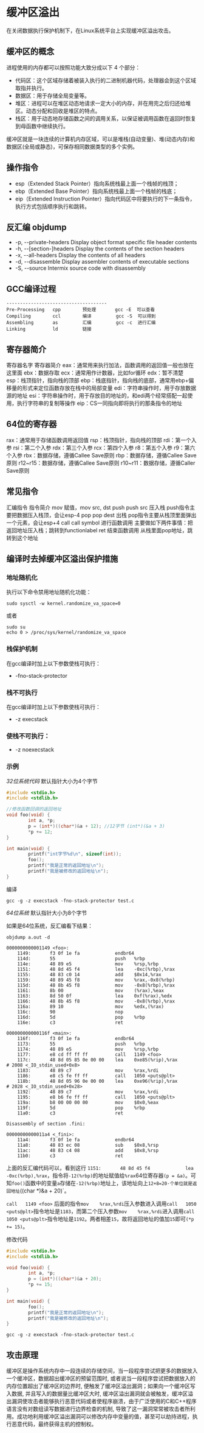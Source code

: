 # 缓冲区溢出

在关闭数据执行保护机制下，在Linux系统平台上实现缓冲区溢出攻击。

## 缓冲区的概念

进程使用的内存都可以按照功能大致分成以下 4 个部分：
- 代码区：这个区域存储着被装入执行的二进制机器代码，处理器会到这个区域取指并执行。
- 数据区：用于存储全局变量等。
- 堆区：进程可以在堆区动态地请求一定大小的内存，并在用完之后归还给堆区。动态分配和回收是堆区的特点。
- 栈区：用于动态地存储函数之间的调用关系，以保证被调用函数在返回时恢复到母函数中继续执行。

缓冲区就是一块连续的计算机内存区域，可以是堆栈(自动变量)、堆(动态内存)和数据区(全局或静态)，可保存相同数据类型的多个实例。

## 操作指令
- esp（Extended Stack Pointer）指向系统栈最上面一个栈帧的栈顶；
- ebp（Extended Base Pointer）指向系统栈最上面一个栈帧的栈底；
- eip（Extended Instruction Pointer）指向代码区中将要执行的下一条指令，执行方式包括顺序执行和跳转。

## 反汇编 objdump

- -p, --private-headers Display object format specific file header contents
- -h, --[section-]headers Display the contents of the section headers
- -x, --all-headers Display the contents of all headers
- -d, --disassemble Display assembler contents of executable sections
- -S, --source             Intermix source code with disassembly


## GCC编译过程
```out
-------------------------------------
Pre-Processing   cpp        预处理       gcc -E  可以查看
Compiling        ccl        编译         gcc -S  可以得到
Assembling       as         汇编         gcc -c  进行汇编
Linking          ld         链接
```
## 寄存器简介

寄存器名字	寄存器简介
eax：通常用来执行加法，函数调用的返回值一般也放在这里面
ebx：数据存取
ecx：通常用作计数器，比如for循环
edx：暂不清楚
esp：栈顶指针，指向栈的顶部
ebp：栈底指针，指向栈的底部，通常用ebp+偏移量的形式来定位函数存放在栈中的局部变量
edi：字符串操作时，用于存放数据源的地址
esi：字符串操作时，用于存放目的地址的，和edi两个经常搭配一起使用，执行字符串的复制等操作
eip：CS一同指向即将执行的那条指令的地址

## 64位的寄存器
rax：通常用于存储函数调用返回值
rsp：栈顶指针，指向栈的顶部
rdi：第一个入参
rsi：第二个入参
rdx：第三个入参
rcx：第四个入参
r8：第五个入参
r9：第六个入参
rbx：数据存储，遵循Callee Save原则
rbp：数据存储，遵循Callee Save原则
r12~r15：数据存储，遵循Callee Save原则
r10~r11：数据存储，遵循Caller Save原则

## 常见指令
汇编指令	指令简介
mov	赋值，mov src, dst
push	push src 压入栈                   push指令主要把数据压入栈顶，会让esp-4
pop	pop dest 出栈                     pop指令主要从栈顶里面弹出一个元素，会让esp+4
call	call symbol 进行函数调用          主要做如下两件事情：把返回地址压入栈；跳转到functionlabel
ret	结束函数调用                      从栈里面pop地址，跳转到这个地址

## 编译时去掉缓冲区溢出保护措施

### 地址随机化
执行以下命令禁用地址随机化功能：
```shell
sudo sysctl -w kernel.randomize_va_space=0
```
或者
```shell
sudo su
echo 0 > /proc/sys/kernel/randomize_va_space
```
### 栈保护机制

在gcc编译时加上以下参数使栈可执行：
- -fno-stack-protector

### 栈不可执行
在gcc编译时加上以下参数使栈可执行：
- -z execstack

### 使栈不可执行：
- -z noexecstack

### 示例

*32位系统代码*
默认指针大小为4个字节
```c
#include <stdio.h>
#include <stdlib.h>

//修改函数回调的返回地址
void foo(void) {
        int a, *p;
        p = (int*)((char*)&a + 12); //12字节 (int*)(&a + 3)
        *p += 12;
}

int main(void) {
        printf("int字节%d\n", sizeof(int));
        foo();
        printf("我是正常的返回地址\n");
        printf("我是被修改的返回地址\n");
}
```
编译
```shell
gcc -g -z execstack -fno-stack-protector test.c
```

*64位系统*
默认指针大小为8个字节

如果是64位系统，反汇编看下结果：
```shell
objdump a.out -d
```
```out
0000000000001149 <foo>:
    1149:       f3 0f 1e fa             endbr64
    114d:       55                      push   %rbp
    114e:       48 89 e5                mov    %rsp,%rbp
    1151:       48 8d 45 f4             lea    -0xc(%rbp),%rax
    1155:       48 83 c0 14             add    $0x14,%rax
    1159:       48 89 45 f8             mov    %rax,-0x8(%rbp)
    115d:       48 8b 45 f8             mov    -0x8(%rbp),%rax
    1161:       8b 00                   mov    (%rax),%eax
    1163:       8d 50 0f                lea    0xf(%rax),%edx
    1166:       48 8b 45 f8             mov    -0x8(%rbp),%rax
    116a:       89 10                   mov    %edx,(%rax)
    116c:       90                      nop
    116d:       5d                      pop    %rbp
    116e:       c3                      ret

000000000000116f <main>:
    116f:       f3 0f 1e fa             endbr64
    1173:       55                      push   %rbp
    1174:       48 89 e5                mov    %rsp,%rbp
    1177:       e8 cd ff ff ff          call   1149 <foo>
    117c:       48 8d 05 85 0e 00 00    lea    0xe85(%rip),%rax        # 2008 <_IO_stdin_used+0x8>
    1183:       48 89 c7                mov    %rax,%rdi
    1186:       e8 c5 fe ff ff          call   1050 <puts@plt>
    118b:       48 8d 05 96 0e 00 00    lea    0xe96(%rip),%rax        # 2028 <_IO_stdin_used+0x28>
    1192:       48 89 c7                mov    %rax,%rdi
    1195:       e8 b6 fe ff ff          call   1050 <puts@plt>
    119a:       b8 00 00 00 00          mov    $0x0,%eax
    119f:       5d                      pop    %rbp
    11a0:       c3                      ret

Disassembly of section .fini:

00000000000011a4 <_fini>:
    11a4:       f3 0f 1e fa             endbr64
    11a8:       48 83 ec 08             sub    $0x8,%rsp
    11ac:       48 83 c4 08             add    $0x8,%rsp
    11b0:       c3                      ret
```
上面的反汇编代码可以，看到这行 `1151:       48 8d 45 f4             lea    -0xc(%rbp),%rax`，指令将`-12(%rbp)`的地址赋值给`%rax`64位寄存器`(p = &a)`。可知`foo()`函数中的变量`a`存储在`-12(%rbp)`地址上，该地址向上`12+8=20·个单位就是返回地址`((char *)&a + 20)`。

`call   1149 <foo>` 后面的指令`mov    %rax,%rdi`压入参数进入调用`call   1050 <puts@plt>`指令地址是`1183`，而第二个压入参数`mov    %rax,%rdi`进入调用`call   1050 <puts@plt>`指令地址是`1192`。两者相差`15`，故将返回地址的值加`15`即可`(*p += 15)`。

修改代码
```c
#include <stdio.h>
#include <stdlib.h>

void foo(void) {
        int a, *p;
        p = (int*)((char*)&a + 20);
        *p += 15;
}

int main(void) {
        foo();
        printf("我是正常的返回地址\n");
        printf("我是被修改的返回地址\n");
}
```
```shell
gcc -g -z execstack -fno-stack-protector test.c
```

## 攻击原理
缓冲区是操作系统内存中一段连续的存储空间，当一段程序尝试把更多的数据放入一个缓冲区，数据超出缓冲区的预留范围时, 或者说当一段程序尝试把数据放入的内存位置超出了缓冲区的边界时, 便触发了缓冲区溢出漏洞；如果向一个缓冲区写入数据, 并且写入的数据量比缓冲区大时, 缓冲区溢出漏洞就会被触发，缓冲区溢出漏洞使攻击者能够执行恶意代码或者使程序崩溃，由于广泛使用的C和C++程序语言没有对数组读写数据进行边界检查的机制, 导致了这一漏洞常常被攻击者所利用。成功地利用缓冲区溢出漏洞可以修改内存中变量的值，甚至可以劫持进程，执行恶意代码，最终获得主机的控制权。
